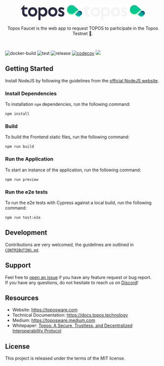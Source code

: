 <div id="top" />
<br />
<div align="center">
  <img src="./.github/assets/topos_logo.png#gh-light-mode-only" alt="Logo" width="200">
  <img src="./.github/assets/topos_logo_dark.png#gh-dark-mode-only" alt="Logo" width="200">
  <br />
  <p align="center">
  Topos Faucet is the web app to request TOPOS to participate in the Topos Testnet 🚀.
  </p>
  <br />
</div>

![docker-build](https://github.com/topos-protocol/faucet/actions/workflows/docker_build_push.yml/badge.svg)
![test](https://github.com/topos-protocol/faucet/actions/workflows/test.yml/badge.svg)
![release](https://img.shields.io/github/v/release/topos-protocol/faucet)
[![codecov](https://codecov.io/gh/topos-protocol/faucet/graph/badge.svg?token=vuXprzLMnZ)](https://codecov.io/gh/topos-protocol/faucet)
[![](https://dcbadge.vercel.app/api/server/7HZ8F8ykBT?style=flat)](https://discord.gg/7HZ8F8ykBT)

## Getting Started

Install NodeJS by following the guidelines from the [official NodeJS website](https://nodejs.dev/en/).

### Install Dependencies

To installation `npm` dependencies, run the following command:

```
npm install
```

### Build

To build the Frontend static files, run the following command:

```
npm run build
```

### Run the Application

To start an instance of the application, run the following command:

```
npm run preview
```

### Run the e2e tests

To run the e2e tests with Cypress against a local build, run the following command:

```
npm run test:e2e
```

## Development

Contributions are very welcomed, the guidelines are outlined in [`CONTRIBUTING.md`](./CONTRIBUTING.md).

## Support

Feel free to [open an issue](https://github.com/topos-network/faucet/issues/new) if you have any feature request or bug report.<br />
If you have any questions, do not hesitate to reach us on [Discord](https://discord.gg/7HZ8F8ykBT)!

## Resources

- Website: https://toposware.com
- Technical Documentation: https://docs.topos.technology
- Medium: https://toposware.medium.com
- Whitepaper: [Topos: A Secure, Trustless, and Decentralized
  Interoperability Protocol](https://arxiv.org/pdf/2206.03481.pdf)

## License

This project is released under the terms of the MIT license.
